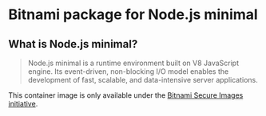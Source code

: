 # Bitnami package for Node.js minimal

## What is Node.js minimal?

> Node.js minimal is a runtime environment built on V8 JavaScript engine. Its event-driven, non-blocking I/O model enables the development of fast, scalable, and data-intensive server applications.

This container image is only available under the [Bitnami Secure Images initiative](https://news.broadcom.com/app-dev/broadcom-introduces-bitnami-secure-images-for-production-ready-containerized-applications).